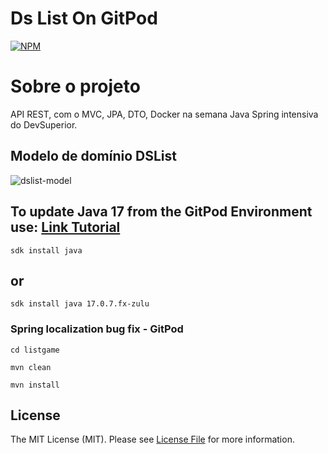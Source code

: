 # Ds List On GitPod
[![NPM](https://img.shields.io/npm/l/react)](https://github.com/RodrigoDeOliveiraSilva/DsListOnGitPod/blob/main/LICENSE) 


# Sobre o projeto
API REST, com o  MVC, JPA, DTO, Docker na semana Java Spring intensiva do DevSuperior.

## Modelo de domínio DSList
![dslist-model](https://github.com/RodrigoDeOliveiraSilva/DsListOnGitPod/assets/97246882/44e69a71-a6b3-4597-ad5a-9f03baf67d94)

## To update Java 17 from the GitPod Environment use: [Link Tutorial](https://www.gitpod.io/guides/custom-java-distribution-on-gitpod)
```command_line
sdk install java
```
## or
```command_line
sdk install java 17.0.7.fx-zulu
```

### Spring localization bug fix - GitPod
```command_line
cd listgame
```
```command_line
mvn clean
```
```command_line
mvn install
```


## License
The MIT License (MIT). Please see [License File](LICENSE) for more information.

